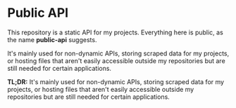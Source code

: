 # Public API

This repository is a static API for my projects. Everything here is public, as the name **public-api** suggests.

It's mainly used for non-dynamic APIs, storing scraped data for my projects, or hosting files that aren't easily accessible outside my repositories but are still needed for certain applications.

**TL;DR:** It's mainly used for non-dynamic APIs, storing scraped data for my projects, or hosting files that aren't easily accessible outside my repositories but are still needed for certain applications.
